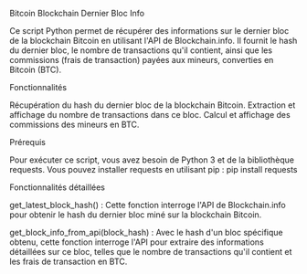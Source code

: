 Bitcoin Blockchain Dernier Bloc Info

Ce script Python permet de récupérer des informations sur le dernier bloc de la blockchain Bitcoin en utilisant l'API de Blockchain.info. Il fournit le hash du dernier bloc, le nombre de transactions qu'il contient, ainsi que les commissions (frais de transaction) payées aux mineurs, converties en Bitcoin (BTC).

Fonctionnalités

Récupération du hash du dernier bloc de la blockchain Bitcoin.
Extraction et affichage du nombre de transactions dans ce bloc.
Calcul et affichage des commissions des mineurs en BTC.

Prérequis

Pour exécuter ce script, vous avez besoin de Python 3 et de la bibliothèque requests. Vous pouvez installer requests en utilisant pip :
pip install requests

Fonctionnalités détaillées

get_latest_block_hash() : Cette fonction interroge l'API de Blockchain.info pour obtenir le hash du dernier bloc miné sur la blockchain Bitcoin.

get_block_info_from_api(block_hash) : Avec le hash d'un bloc spécifique obtenu, cette fonction interroge l'API pour extraire des informations détaillées sur ce bloc, telles que le nombre de transactions qu'il contient et les frais de transaction en BTC.